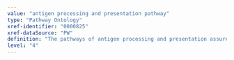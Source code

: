 ```yaml
---
value: "antigen processing and presentation pathway"
type: "Pathway Ontology"
xref-identifier: "0000825"
xref-dataSource: "PW"
definition: "The pathways of antigen processing and presentation assure the generation of peptides that have the structural attributes necessary for the association with and their placement near major histocompatibility complex (MHC) molecules. Protein antigen present in vesicular compartments generate class II peptides, those in cytosol class I."
level: "4"
---
```

